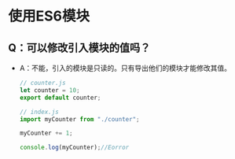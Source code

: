 # 使用ES6模块

## Q：可以修改引入模块的值吗？

* A：不能，引入的模块是只读的。只有导出他们的模块才能修改其值。

  ````javascript
  // counter.js
  let counter = 10;
  export default counter;
  ````

  ````javascript
  // index.js
  import myCounter from "./counter";
  
  myCounter += 1;
  
  console.log(myCounter);//Eorror
  ````

  

